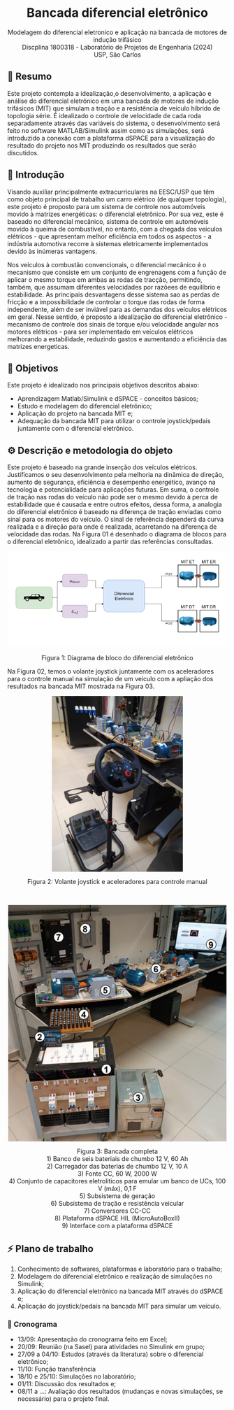 <h1 align="center">
    Bancada diferencial eletrônico
</h1>

<p align="center">
    Modelagem do diferencial eletronico e aplicação na bancada de motores de indução trifásico <br>
    Discplina 1800318 - Laboratório de Projetos de Engenharia (2024) <br>
    USP, São Carlos
</p>

## 📝 Resumo

Este projeto contempla a idealização,o desenvolvimento, a aplicação e análise do diferencial eletrônico em uma bancada de motores de indução trifásicos (MIT) que simulam a tração e a resistência de veículo híbrido de topologia série. É idealizado o controle de velocidade de cada roda separadamente através das variáveis do sistema, o desenvolvimento será feito no software MATLAB/Simulink assim como as simulações, será introduzido a conexão com a plataforma dSPACE para a visualização do resultado do projeto nos MIT produzindo os resultados que serão discutidos.

## 📃 Introdução

Visando auxiliar principalmente extracurriculares na EESC/USP que têm como objeto principal de trabalho um carro elétrico (de qualquer topologia), este projeto é proposto para um sistema de controle nos automóveis movido à matrizes energéticas: o diferencial eletrônico. Por sua vez, este é baseado no diferencial mecânico, sistema de controle em automóveis movido à queima de combustível, no entanto, com a chegada dos veículos elétricos - que apresentam melhor eficiência em todos os aspectos - a indústria automotiva recorre à sistemas eletricamente implementados devido às inúmeras vantagens. <br>

Nos veículos à combustão convencionais, o diferencial mecânico é o mecanismo que consiste em um conjunto de engrenagens com a função de aplicar o mesmo torque em ambas as rodas de tracção, permitindo, também, que assumam diferentes velocidades por razõees de equilíbrio e estabilidade. As principais desvantagens desse sistema sao as perdas de fricção e a impossibilidade de controlar o torque das rodas de forma independente, além de ser inviável para as demandas dos veículos elétricos em geral. Nesse sentido, é proposto a idealização do diferencial eletrônico - mecanismo de controle dos sinais de torque e/ou velocidade angular nos motores elétricos - para ser implementado em veículos elétricos melhorando a estabilidade, reduzindo gastos e aumentando a eficiência das matrizes energeticas. 

## 🎯 Objetivos

Este projeto é idealizado nos principais objetivos descritos abaixo:
- Aprendizagem Matlab/Simulink e dSPACE - conceitos básicos;
- Estudo e modelagem do diferencial eletrônico;
- Aplicação do projeto na bancada MIT e;
- Adequação da bancada MIT para utilizar o controle joystick/pedais juntamente com o diferencial eletrônico.

## ⚙️ Descrição e metodologia do objeto

Este projeto é baseado na grande inserção dos veículos elétricos. Justificamos o seu desenvolvimento pela melhoria na dinâmica de direção, aumento de segurança, eficiência e desempenho energético, avanço na tecnologia e potencialidade para aplicações futuras. Em suma, o controle de tração nas rodas do veículo não pode ser o mesmo devido à perca de estabilidade que é causada e entre outros efeitos, dessa forma, a analogia do diferencial eletrônico é baseado na diferença de tração enviadas como sinal para os motores do veículo. O sinal de referência dependerá da curva realizada e a direção para onde é realizada, acarretando na diferença de velocidade das rodas. Na Figura 01 é desenhado o diagrama de blocos para o diferencial eletrônico, idealizado a partir das referências consultadas. 

<p align="center">
  <img src="media/fig01.png" alt="Diagrama de bloco do diferencial eletrônico" width="600"/>
<p>
<p align="center">
  Figura 1: Diagrama de bloco do diferencial eletrônico
<p>

Na Figura 02, temos o volante joystick juntamente com os aceleradores para o controle manual na simulação de um veículo com a apliação dos resultados na bancada MIT mostrada na Figura 03.

<p align="center">
  <img src="media/fig02.png" alt="Diagrama de bloco do diferencial eletrônico" width="300" style="display: block; margin: 0 auto;"/>
<p>
<p align="center">
  Figura 2:  Volante joystick e aceleradores para controle manual
<p>

<br>

<p align="center">
  <img src="media/fig03.png" alt="Diagrama de bloco do diferencial eletrônico" width="500" style="display: block; margin: 0 auto;"/>
<p>
<p align="center">
  Figura 3: Bancada completa <br> 1) Banco de seis bateriais de chumbo 12 V, 60 Ah <br> 2) Carregador das baterias de chumbo 12 V, 10 A <br> 3) Fonte CC, 60 W, 2000 W <br> 4) Conjunto de capacitores eletrolíticos para emular um banco de UCs, 100 V (máx), 0,1 F <br> 5) Subsistema de geração <br> 6) Subsistema de tração e resistência veicular <br> 7) Conversores CC-CC <br> 8) Plataforma dSPACE HIL (MicroAutoBoxII) <br> 9) Interface com a plataforma dSPACE
<p>

## ⚡ Plano de trabalho

1. Conhecimento de softwares, plataformas e laboratório para o trabalho;
2. Modelagem do diferencial eletrônico e realização de simulações no Simulink;
3. Aplicação do diferencial eletrônico na bancada MIT através do dSPACE e;
4. Aplicação do joystick/pedais na bancada MIT para simular um veículo.

### 📅 Cronograma
- 13/09: Apresentação do cronograma feito em Excel;
- 20/09: Reunião (na Sasel) para atividades no Simulink em grupo;
- 27/09 a 04/10: Estudos (através da literatura) sobre o diferencial eletrônico;
- 11/10: Função transferência
- 18/10 e 25/10: Simulações no laboratório;
- 01/11: Discussão dos resultados e;
- 08/11 a ...: Avaliação dos resultados (mudanças e novas simulações, se necessário) para o projeto final. 